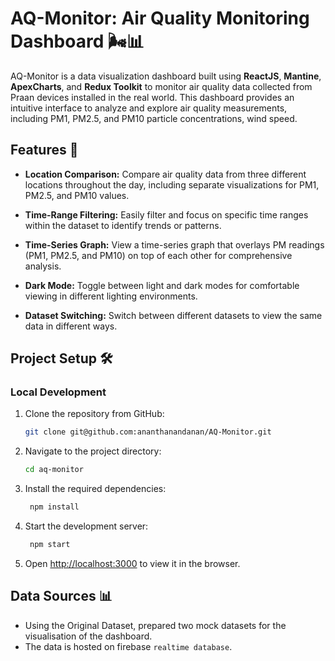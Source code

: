 # AQ-Monitor: Air Quality Monitoring Dashboard 🌬️📊

AQ-Monitor is a data visualization dashboard built using **ReactJS**, **Mantine**, **ApexCharts**, and **Redux Toolkit** to monitor air quality data collected from Praan devices installed in the real world. This dashboard provides an intuitive interface to analyze and explore air quality measurements, including PM1, PM2.5, and PM10 particle concentrations, wind speed.

## Features 🚀

- **Location Comparison:** Compare air quality data from three different locations throughout the day, including separate visualizations for PM1, PM2.5, and PM10 values.

- **Time-Range Filtering:** Easily filter and focus on specific time ranges within the dataset to identify trends or patterns.

- **Time-Series Graph:** View a time-series graph that overlays PM readings (PM1, PM2.5, and PM10) on top of each other for comprehensive analysis.

- **Dark Mode:** Toggle between light and dark modes for comfortable viewing in different lighting environments.

- **Dataset Switching:** Switch between different datasets to view the same data in different ways.

## Project Setup 🛠️

### Local Development

1. Clone the repository from GitHub:

   ```bash
   git clone git@github.com:ananthanandanan/AQ-Monitor.git
   ```

2. Navigate to the project directory:

   ```bash
   cd aq-monitor
   ```

3. Install the required dependencies:

   ```bash
    npm install
   ```

4. Start the development server:

   ```bash
    npm start
   ```

5. Open [http://localhost:3000](http://localhost:3000) to view it in the browser.

## Data Sources 📊

- Using the Original Dataset, prepared two mock datasets for the visualisation of the dashboard.
- The data is hosted on firebase `realtime database`.
